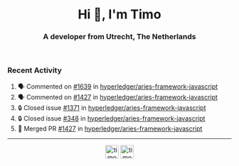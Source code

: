 <h1 align="center">Hi 👋, I'm Timo</h1>
<h3 align="center">A developer from Utrecht, The Netherlands</h3>
<br/>
<!-- https://github.com/rahuldkjain/github-profile-readme-generator --!>

<!--  <p align="left"><img src="https://github-readme-stats.vercel.app/api?username=timoglastra&show_icons=true&count_private=true&" alt="timoglastra" /></p> --!>

<!--
Github language stats
<p align="left"><img src="https://github-readme-stats.vercel.app/api/top-langs/?username=timoglastra&layout=compact" alt="timoglastra" /><p>
-->

<!-- Codestats language stats -->
<!-- <p align="left"><img src="https://codestats-readme.vercel.app/api/top-langs/?username=timoglastra&layout=compact&language_count=12" alt="timoglastra" /><p>    --!>
  
<h3>Recent Activity</h3>

<!--START_SECTION:activity-->
1. 🗣 Commented on [#1639](https://github.com/hyperledger/aries-framework-javascript/pull/1639#issuecomment-1822001168) in [hyperledger/aries-framework-javascript](https://github.com/hyperledger/aries-framework-javascript)
2. 🗣 Commented on [#1427](https://github.com/hyperledger/aries-framework-javascript/pull/1427#issuecomment-1821994161) in [hyperledger/aries-framework-javascript](https://github.com/hyperledger/aries-framework-javascript)
3. 🔒 Closed issue [#1371](https://github.com/hyperledger/aries-framework-javascript/issues/1371) in [hyperledger/aries-framework-javascript](https://github.com/hyperledger/aries-framework-javascript)
4. 🔒 Closed issue [#348](https://github.com/hyperledger/aries-framework-javascript/issues/348) in [hyperledger/aries-framework-javascript](https://github.com/hyperledger/aries-framework-javascript)
5. 🎉 Merged PR [#1427](https://github.com/hyperledger/aries-framework-javascript/pull/1427) in [hyperledger/aries-framework-javascript](https://github.com/hyperledger/aries-framework-javascript)
<!--END_SECTION:activity-->

---

<p align="center">
<a href="https://twitter.com/timoglastra" target="blank"><img align="center" src="https://cdn.jsdelivr.net/npm/simple-icons@3.0.1/icons/twitter.svg" alt="timoglastra" height="30" width="30" /></a>
<a href="https://linkedin.com/in/timoglastra" target="blank"><img align="center" src="https://cdn.jsdelivr.net/npm/simple-icons@3.0.1/icons/linkedin.svg" alt="timoglastra" height="30" width="30" /></a>
</p>



